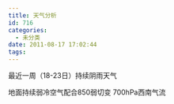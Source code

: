 ```yaml
---
title: 天气分析
id: 716
categories:
  - 未分类
date: 2011-08-17 17:02:44
tags:
---
```


最近一周（18-23日）持续阴雨天气

地面持续弱冷空气配合850弱切变 700hPa西南气流